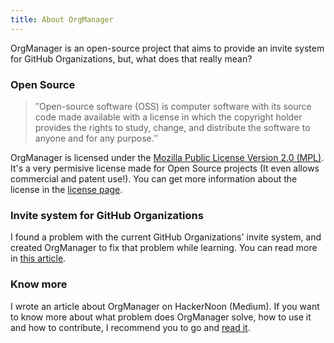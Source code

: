 ```yaml
---
title: About OrgManager
---
```


OrgManager is an open-source project that aims to provide an invite system for GitHub Organizations, but, what does that really mean?

### Open Source

> ″Open-source software (OSS) is computer software with its source code made available with a license in which the copyright holder provides the rights to study, change, and distribute the software to anyone and for any purpose.″

OrgManager is licensed under the [Mozilla Public License Version 2.0 (MPL)](https://choosealicense.com/licenses/mpl-2.0/). It's a very permisive license made for Open Source projects (It even allows commercial and patent use!). You can get more information about the license in the [license page](https://choosealicense.com/licenses/mpl-2.0/).

### Invite system for GitHub Organizations

I found a problem with the current GitHub Organizations' invite system, and created OrgManager to fix that problem while learning. You can read more in [this article](https://hackernoon.com/orgmanager-free-invite-system-for-your-github-orgs-4dd6c96a3a6).

### Know more

I wrote an article about OrgManager on HackerNoon (Medium). If you want to know more about what problem does OrgManager solve, how to use it and how to contribute, I recommend you to go and [read it](https://hackernoon.com/orgmanager-free-invite-system-for-your-github-orgs-4dd6c96a3a6).